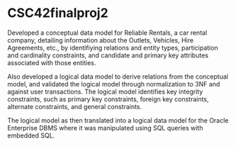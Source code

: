 # CSC42finalproj2

Developed a conceptual data model for Reliable Rentals, a car rental company, detailing information about the Outlets, Vehicles, Hire Agreements, etc.,
by identifiying relations and entity types, participation and cardinality constraints, and candidate and primary key attributes associated with those entities.

Also developed a logical data model to derive relations from the conceptual model, and validated the logical model through normalization to 3NF and against user
transactions. The logical model identifies key integrity constraints, such as primary key constraints, foreign key constraints, alternate constraints, and general constraints. 

The logical model as then translated into a logical data model for the Oracle Enterprise DBMS where it was manipulated using SQL queries with embedded SQL. 
